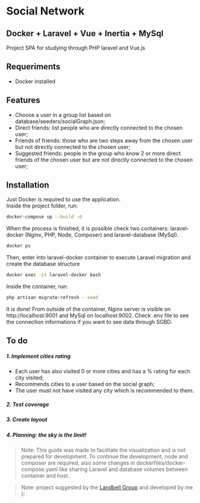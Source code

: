 # Social Network
## Docker + Laravel + Vue + Inertia + MySql

Project SPA for studying through PHP laravel and Vue.js
## Requeriments
- Docker installed

## Features

- Choose a user in a group list based on database/seeders/socialGraph.json;
- Direct friends: list people who are directly connected to the chosen user;
- Friends of friends: those who are two steps away from the chosen user but not directly connected to the chosen user;
- Suggested friends: people in the group who know 2 or more direct friends of the chosen user but are not directly connected to the chosen user;

## Installation

Just Docker is required to use the application.
<br>
Inside the project folder, run:
```sh
docker-compose up --build -d
```
When the process is finished, it is possible check two containers: laravel-docker (Nginx, PHP, Node, Composer) and laravel-database (MySql).
```sh
docker ps
```
Then, enter into laravel-docker container to execute Laravel migration and create the database structure
```sh
docker exec -it laravel-docker bash
```
Inside the container, run:
```sh
php artisan migrate:refresh --seed
```
It is done!
From outside of the container, Nginx server is visible on http://localhost:9001 and MySql on localhost:9002.
Check .env file to see the connection informations if you want to see data through SGBD.
## To do

##### 1. Implement cities rating
- Each user has also visited 0 or more cities and has a % rating for each city visited;
- Recommends cities to a user based on the social graph;
- The user must not have visited any city which is recommended to them.

##### 2. Test coverage
##### 3. Create layout
##### 4. Planning: the sky is the limit!

> Note: This guide was made to facilitate the visualization and is not prepared for development. To continue the development, node and composer are required, also some changes in dockerfiles/docker-compose.yaml like sharing Laravel and database volumes between container and host.

> Note: project suggested by the <a href="https://landbell-group.com/" target="_blank">Landbell Group</a> and developed by me (:

